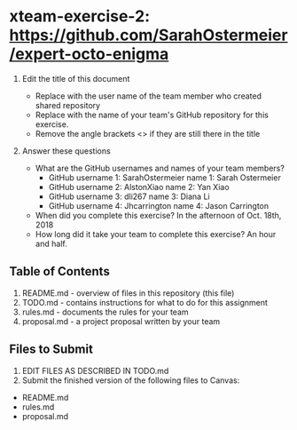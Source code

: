 # xteam-exercise-2: https://github.com/SarahOstermeier/expert-octo-enigma

1. Edit the title of this document
   * Replace <UserName> with the user name of the team member who created shared repository
   * Replace <GitHubRepositoryName> with the name of your team's GitHub repository for this exercise.
   * Remove the angle brackets <> if they are still there in the title

2. Answer these questions
   * What are the GitHub usernames and names of your team members?
       * GitHub username 1: SarahOstermeier       name 1: Sarah Ostermeier
       * GitHub username 2: AlstonXiao      name 2: Yan Xiao
       * GitHub username 3: dli267       name 3: Diana Li
       * GitHub username 4: Jhcarrington       name 4: Jason Carrington
   * When did you complete this exercise? 
    In the afternoon of Oct. 18th, 2018
   * How long did it take your team to complete this exercise? 
    An hour and half.

## Table of Contents

1. README.md - overview of files in this repository (this file)
2. TODO.md - contains instructions for what to do for this assignment
3. rules.md - documents the rules for your team
4. proposal.md - a project proposal written by your team

## Files to Submit

1. EDIT FILES AS DESCRIBED IN TODO.md
2. Submit the finished version of the following files to Canvas:

* README.md
* rules.md
* proposal.md
